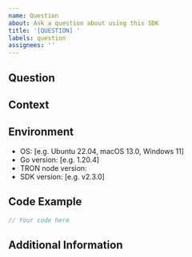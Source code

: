 ```yaml
---
name: Question
about: Ask a question about using this SDK
title: '[QUESTION] '
labels: question
assignees: ''
---
```


## Question
<!-- Ask your question clearly and provide as much context as possible -->

## Context
<!-- Describe what you're trying to accomplish and what you've tried so far -->

## Environment
 - OS: [e.g. Ubuntu 22.04, macOS 13.0, Windows 11]
 - Go version: [e.g. 1.20.4]
 - TRON node version: 
 - SDK version: [e.g. v2.3.0]

## Code Example
<!-- If applicable, provide code samples related to your question -->
```go
// Your code here
```

## Additional Information
<!-- Add any other context about your question here -->